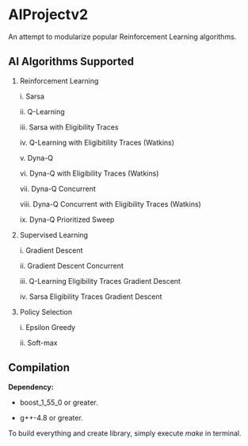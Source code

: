 AIProjectv2
===========

An attempt to modularize popular Reinforcement Learning algorithms.

## AI Algorithms Supported
1. Reinforcement Learning

   i. Sarsa

   ii. Q-Learning

   iii. Sarsa with Eligibility Traces

   iv. Q-Learning with Eligibitility Traces (Watkins)
   
   v. Dyna-Q
   
   vi. Dyna-Q with Eligibility Traces (Watkins)
   
   vii. Dyna-Q Concurrent
   
   viii. Dyna-Q Concurrent with Eligibility Traces (Watkins)
   
   ix. Dyna-Q Prioritized Sweep

2. Supervised Learning
   
   i. Gradient Descent

   ii. Gradient Descent Concurrent

   iii. Q-Learning Eligibility Traces Gradient Descent       
   
   iv. Sarsa Eligibility Traces Gradient Descent
   
3. Policy Selection
   
   i. Epsilon Greedy
   
   ii. Soft-max 

## Compilation

**Dependency:**

* boost_1_55_0 or greater.
  
* g++-4.8 or greater.


To build everything and create library, simply execute *make* in terminal.
